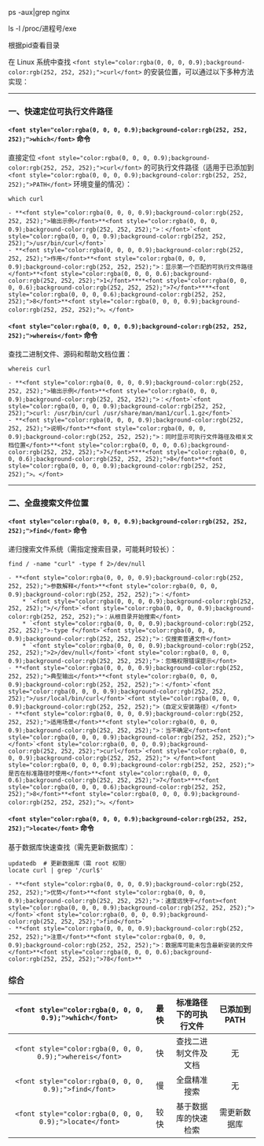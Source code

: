 ps -aux|grep nginx

ls -l /proc/进程号/exe 

根据pid查看目录







<font style="color:rgba(0, 0, 0, 0.9);background-color:rgb(252, 252, 252);">在 Linux 系统中查找</font><font style="color:rgba(0, 0, 0, 0.9);background-color:rgb(252, 252, 252);"> </font>`<font style="color:rgba(0, 0, 0, 0.9);background-color:rgb(252, 252, 252);">curl</font>`<font style="color:rgba(0, 0, 0, 0.9);background-color:rgb(252, 252, 252);"> </font><font style="color:rgba(0, 0, 0, 0.9);background-color:rgb(252, 252, 252);">的安装位置，可以通过以下多种方法实现：</font>

---

### <font style="color:rgba(0, 0, 0, 0.9);background-color:rgb(252, 252, 252);">一、快速定位可执行文件路径</font>
#### `<font style="color:rgba(0, 0, 0, 0.9);background-color:rgb(252, 252, 252);">which</font>`<font style="color:rgba(0, 0, 0, 0.9);background-color:rgb(252, 252, 252);"> 命令  
</font><font style="color:rgba(0, 0, 0, 0.9);background-color:rgb(252, 252, 252);">直接定位 </font>`<font style="color:rgba(0, 0, 0, 0.9);background-color:rgb(252, 252, 252);">curl</font>`<font style="color:rgba(0, 0, 0, 0.9);background-color:rgb(252, 252, 252);"> 的可执行文件路径（适用于已添加到 </font>`<font style="color:rgba(0, 0, 0, 0.9);background-color:rgb(252, 252, 252);">PATH</font>`<font style="color:rgba(0, 0, 0, 0.9);background-color:rgb(252, 252, 252);"> 环境变量的情况）：</font>
```plain
which curl
```

    - **<font style="color:rgba(0, 0, 0, 0.9);background-color:rgb(252, 252, 252);">输出示例</font>**<font style="color:rgba(0, 0, 0, 0.9);background-color:rgb(252, 252, 252);">：</font>`<font style="color:rgba(0, 0, 0, 0.9);background-color:rgb(252, 252, 252);">/usr/bin/curl</font>`
    - **<font style="color:rgba(0, 0, 0, 0.9);background-color:rgb(252, 252, 252);">作用</font>**<font style="color:rgba(0, 0, 0, 0.9);background-color:rgb(252, 252, 252);">：显示第一个匹配的可执行文件路径</font>**<font style="color:rgba(0, 0, 0, 0.6);background-color:rgb(252, 252, 252);">1</font>****<font style="color:rgba(0, 0, 0, 0.6);background-color:rgb(252, 252, 252);">7</font>****<font style="color:rgba(0, 0, 0, 0.6);background-color:rgb(252, 252, 252);">8</font>**<font style="color:rgba(0, 0, 0, 0.9);background-color:rgb(252, 252, 252);">。</font>

#### `<font style="color:rgba(0, 0, 0, 0.9);background-color:rgb(252, 252, 252);">whereis</font>`<font style="color:rgba(0, 0, 0, 0.9);background-color:rgb(252, 252, 252);"> 命令  
</font><font style="color:rgba(0, 0, 0, 0.9);background-color:rgb(252, 252, 252);">查找二进制文件、源码和帮助文档位置：</font>
```plain
whereis curl
```

    - **<font style="color:rgba(0, 0, 0, 0.9);background-color:rgb(252, 252, 252);">输出示例</font>**<font style="color:rgba(0, 0, 0, 0.9);background-color:rgb(252, 252, 252);">：</font>`<font style="color:rgba(0, 0, 0, 0.9);background-color:rgb(252, 252, 252);">curl: /usr/bin/curl /usr/share/man/man1/curl.1.gz</font>`
    - **<font style="color:rgba(0, 0, 0, 0.9);background-color:rgb(252, 252, 252);">说明</font>**<font style="color:rgba(0, 0, 0, 0.9);background-color:rgb(252, 252, 252);">：同时显示可执行文件路径及相关文档位置</font>**<font style="color:rgba(0, 0, 0, 0.6);background-color:rgb(252, 252, 252);">7</font>****<font style="color:rgba(0, 0, 0, 0.6);background-color:rgb(252, 252, 252);">8</font>**<font style="color:rgba(0, 0, 0, 0.9);background-color:rgb(252, 252, 252);">。</font>

---

### <font style="color:rgba(0, 0, 0, 0.9);background-color:rgb(252, 252, 252);">二、全盘搜索文件位置</font>
#### `<font style="color:rgba(0, 0, 0, 0.9);background-color:rgb(252, 252, 252);">find</font>`<font style="color:rgba(0, 0, 0, 0.9);background-color:rgb(252, 252, 252);"> 命令  
</font><font style="color:rgba(0, 0, 0, 0.9);background-color:rgb(252, 252, 252);">递归搜索文件系统（需指定搜索目录，可能耗时较长）：</font>
```plain
find / -name "curl" -type f 2>/dev/null
```

    - **<font style="color:rgba(0, 0, 0, 0.9);background-color:rgb(252, 252, 252);">参数解释</font>**<font style="color:rgba(0, 0, 0, 0.9);background-color:rgb(252, 252, 252);">：</font>
        * `<font style="color:rgba(0, 0, 0, 0.9);background-color:rgb(252, 252, 252);">/</font>`<font style="color:rgba(0, 0, 0, 0.9);background-color:rgb(252, 252, 252);">：从根目录开始搜索</font>
        * `<font style="color:rgba(0, 0, 0, 0.9);background-color:rgb(252, 252, 252);">-type f</font>`<font style="color:rgba(0, 0, 0, 0.9);background-color:rgb(252, 252, 252);">：仅搜索普通文件</font>
        * `<font style="color:rgba(0, 0, 0, 0.9);background-color:rgb(252, 252, 252);">2>/dev/null</font>`<font style="color:rgba(0, 0, 0, 0.9);background-color:rgb(252, 252, 252);">：忽略权限错误提示</font>
    - **<font style="color:rgba(0, 0, 0, 0.9);background-color:rgb(252, 252, 252);">典型输出</font>**<font style="color:rgba(0, 0, 0, 0.9);background-color:rgb(252, 252, 252);">：</font>`<font style="color:rgba(0, 0, 0, 0.9);background-color:rgb(252, 252, 252);">/usr/local/bin/curl</font>`<font style="color:rgba(0, 0, 0, 0.9);background-color:rgb(252, 252, 252);">（自定义安装路径）</font>
    - **<font style="color:rgba(0, 0, 0, 0.9);background-color:rgb(252, 252, 252);">适用场景</font>**<font style="color:rgba(0, 0, 0, 0.9);background-color:rgb(252, 252, 252);">：当不确定</font><font style="color:rgba(0, 0, 0, 0.9);background-color:rgb(252, 252, 252);"> </font>`<font style="color:rgba(0, 0, 0, 0.9);background-color:rgb(252, 252, 252);">curl</font>`<font style="color:rgba(0, 0, 0, 0.9);background-color:rgb(252, 252, 252);"> </font><font style="color:rgba(0, 0, 0, 0.9);background-color:rgb(252, 252, 252);">是否在标准路径时使用</font>**<font style="color:rgba(0, 0, 0, 0.6);background-color:rgb(252, 252, 252);">7</font>****<font style="color:rgba(0, 0, 0, 0.6);background-color:rgb(252, 252, 252);">8</font>**<font style="color:rgba(0, 0, 0, 0.9);background-color:rgb(252, 252, 252);">。</font>

#### `<font style="color:rgba(0, 0, 0, 0.9);background-color:rgb(252, 252, 252);">locate</font>`<font style="color:rgba(0, 0, 0, 0.9);background-color:rgb(252, 252, 252);"> 命令  
</font><font style="color:rgba(0, 0, 0, 0.9);background-color:rgb(252, 252, 252);">基于数据库快速查找（需先更新数据库）：</font>
```plain
updatedb  # 更新数据库（需 root 权限）
locate curl | grep '/curl$'
```

    - **<font style="color:rgba(0, 0, 0, 0.9);background-color:rgb(252, 252, 252);">优势</font>**<font style="color:rgba(0, 0, 0, 0.9);background-color:rgb(252, 252, 252);">：速度远快于</font><font style="color:rgba(0, 0, 0, 0.9);background-color:rgb(252, 252, 252);"> </font>`<font style="color:rgba(0, 0, 0, 0.9);background-color:rgb(252, 252, 252);">find</font>`
    - **<font style="color:rgba(0, 0, 0, 0.9);background-color:rgb(252, 252, 252);">注意</font>**<font style="color:rgba(0, 0, 0, 0.9);background-color:rgb(252, 252, 252);">：数据库可能未包含最新安装的文件</font>**<font style="color:rgba(0, 0, 0, 0.6);background-color:rgb(252, 252, 252);">78</font>**

### <font style="color:rgba(0, 0, 0, 0.9);background-color:rgb(252, 252, 252);">综合</font>
| `<font style="color:rgba(0, 0, 0, 0.9);">which</font>` | <font style="color:rgba(0, 0, 0, 0.9);">最快</font> | <font style="color:rgba(0, 0, 0, 0.9);">标准路径下的可执行文件</font> | <font style="color:rgba(0, 0, 0, 0.9);">已添加到 PATH</font> |
| :---: | :---: | :---: | :---: |
| `<font style="color:rgba(0, 0, 0, 0.9);">whereis</font>` | <font style="color:rgba(0, 0, 0, 0.9);">快</font> | <font style="color:rgba(0, 0, 0, 0.9);">查找二进制文件及文档</font> | <font style="color:rgba(0, 0, 0, 0.9);">无</font> |
| `<font style="color:rgba(0, 0, 0, 0.9);">find</font>` | <font style="color:rgba(0, 0, 0, 0.9);">慢</font> | <font style="color:rgba(0, 0, 0, 0.9);">全盘精准搜索</font> | <font style="color:rgba(0, 0, 0, 0.9);">无</font> |
| `<font style="color:rgba(0, 0, 0, 0.9);">locate</font>` | <font style="color:rgba(0, 0, 0, 0.9);">较快</font> | <font style="color:rgba(0, 0, 0, 0.9);">基于数据库的快速检索</font> | <font style="color:rgba(0, 0, 0, 0.9);">需更新数据库</font> |


